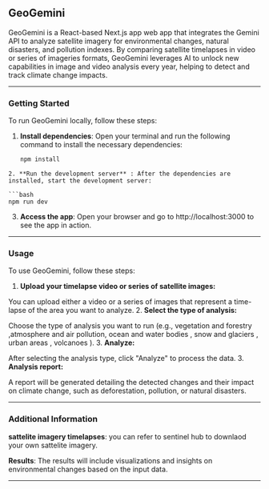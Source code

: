 ## GeoGemini

GeoGemini is a React-based Next.js app web app that integrates the Gemini API to analyze satellite imagery for environmental changes, natural disasters, and pollution indexes. By comparing satellite timelapses in video or series of imageries formats, GeoGemini leverages AI to unlock new capabilities in image and video analysis every year, helping to detect and track climate change impacts.

---

### Getting Started

To run GeoGemini locally, follow these steps:

1. **Install dependencies**:
   Open your terminal and run the following command to install the necessary dependencies:

   ```bash
   npm install
```
2. **Run the development server** : After the dependencies are installed, start the development server:

```bash
npm run dev
```
3. **Access the app**: Open your browser and go to http://localhost:3000 to see the app in action.

---


### Usage

To use GeoGemini, follow these steps:

1. **Upload your timelapse video or series of satellite images:**

You can upload either a video or a series of images that represent a time-lapse of the area you want to analyze.
2. **Select the type of analysis:**

 Choose the type of analysis you want to run (e.g., vegetation and forestry ,atmosphere and air pollution, ocean and water bodies , snow and glaciers , urban areas , volcanoes ).
3. **Analyze:**

After selecting the analysis type, click "Analyze" to process the data.
3. **Analysis report:**

A report will be generated detailing the detected changes and their impact on climate change, such as deforestation, pollution, or natural disasters.

---

### Additional Information
 
 **sattelite imagery timelapses**: you can refer to  sentinel hub to downlaod your own sattelite imagery.

**Results**: The results will include visualizations and insights on environmental changes based on the input data.

---


